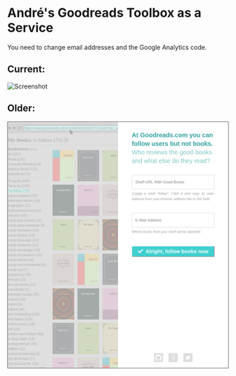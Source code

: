 # André's Goodreads Toolbox as a Service

You need to change email addresses and the Google Analytics code.


## Current:

![Screenshot](screenshot-20180402.png "Screenshot")



## Older:

![Screenshot](screenshot-20180131.png "Screenshot")


